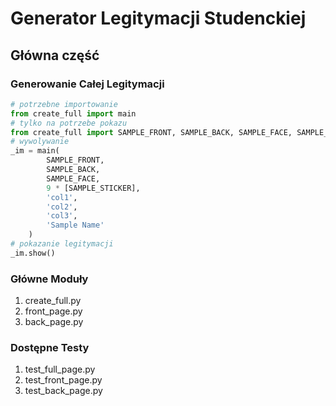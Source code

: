 # Generator Legitymacji Studenckiej 
## Główna część
### Generowanie Całej Legitymacji
```python
# potrzebne importowanie
from create_full import main
# tylko na potrzebe pokazu
from create_full import SAMPLE_FRONT, SAMPLE_BACK, SAMPLE_FACE, SAMPLE_STICKER
# wywolywanie
_im = main(
        SAMPLE_FRONT,
        SAMPLE_BACK,
        SAMPLE_FACE,
        9 * [SAMPLE_STICKER],
        'col1',
        'col2',
        'col3',
        'Sample Name'
    )
# pokazanie legitymacji
_im.show()
```
### Główne Moduły 
1. create_full.py 
2. front_page.py
3. back_page.py
### Dostępne Testy
1. test_full_page.py
2. test_front_page.py
3. test_back_page.py